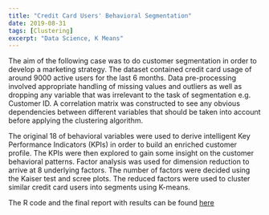 ```yaml
---
title: "Credit Card Users' Behavioral Segmentation"
date: 2019-08-31
tags: [Clustering]
excerpt: "Data Science, K Means"
---
```


The aim of the following case was to do customer segmentation in order to develop a marketing strategy.
The dataset contained credit card usage of around 9000 active users for the last 6 months. 
Data pre-processing involved appropriate handling of missing values and outliers as well as dropping any variable that was irrelevant to the task of segmentation e.g. Customer ID. A correlation matrix was constructed to see any obvious dependencies between different variables that should be taken into account before applying the clustering algorithm.

The original 18 of behavioral variables were used to derive intelligent Key Performance Indicators (KPIs) in order to build an enriched customer profile. The KPIs were then explored to gain some insight on the customer behavioral patterns. Factor analysis was used for dimension reduction 
to arrive at 8 underlying factors. The number of factors were decided using the Kaiser test and scree plots. The reduced factors were used to cluster similar credit card users into segments using K-means. 

The R code and the final report with results can be found [here](https://github.com/SameeraSuhail1/Customer-Segmentation)